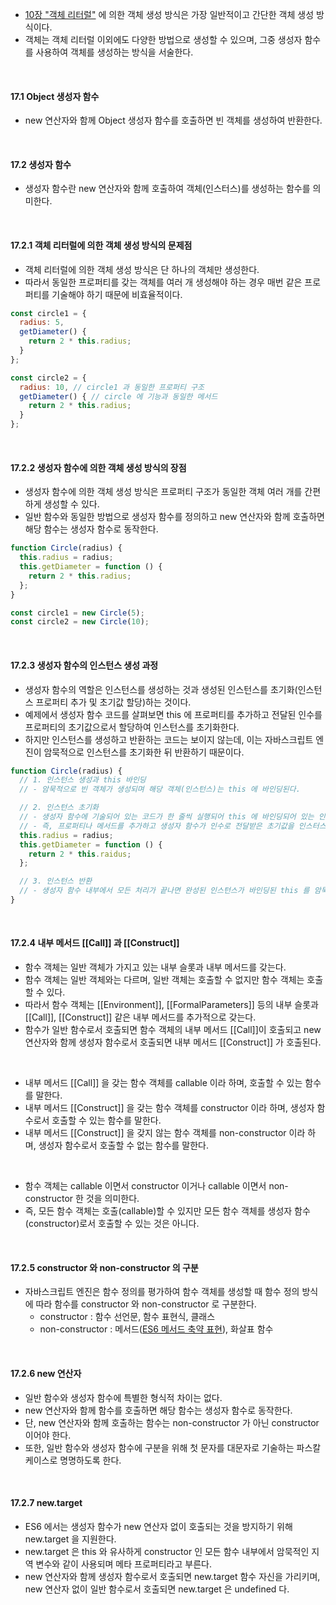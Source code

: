 - [10장 "객체 리터럴"](https://github.com/darkmyu/note/tree/main/01_%EB%AA%A8%EB%8D%98_%EC%9E%90%EB%B0%94%EC%8A%A4%ED%81%AC%EB%A6%BD%ED%8A%B8_Deep_Dive/CH_10_%EA%B0%9D%EC%B2%B4_%EB%A6%AC%ED%84%B0%EB%9F%B4#102-%EA%B0%9D%EC%B2%B4-%EB%A6%AC%ED%84%B0%EB%9F%B4%EC%97%90-%EC%9D%98%ED%95%9C-%EA%B0%9D%EC%B2%B4-%EC%83%9D%EC%84%B1) 에 의한 객체 생성 방식은 가장 일반적이고 간단한 객체 생성 방식이다.
- 객체는 객체 리터럴 이외에도 다양한 방법으로 생성할 수 있으며, 그중 생성자 함수를 사용하여 객체를 생성하는 방식을 서술한다.

<br />

#### 17.1 Object 생성자 함수
- new 연산자와 함께 Object 생성자 함수를 호출하면 빈 객체를 생성하여 반환한다.

<br />

#### 17.2 생성자 함수
- 생성자 함수란 new 연산자와 함께 호출하여 객체(인스터스)를 생성하는 함수를 의미한다.

<br />

#### 17.2.1 객체 리터럴에 의한 객체 생성 방식의 문제점
- 객체 리터럴에 의한 객체 생성 방식은 단 하나의 객체만 생성한다.
- 따라서 동일한 프로퍼티를 갖는 객체를 여러 개 생성해야 하는 경우 매번 같은 프로퍼티를 기술해야 하기 때문에 비효율적이다.

```js
const circle1 = {
  radius: 5,
  getDiameter() {
    return 2 * this.radius;
  }
};

const circle2 = {
  radius: 10, // circle1 과 동일한 프로퍼티 구조
  getDiameter() { // circle 에 기능과 동일한 메서드
    return 2 * this.radius;
  }
};
```

<br />

#### 17.2.2 생성자 함수에 의한 객체 생성 방식의 장점
- 생성자 함수에 의한 객체 생성 방식은 프로퍼티 구조가 동일한 객체 여러 개를 간편하게 생성할 수 있다.
- 일반 함수와 동일한 방법으로 생성자 함수를 정의하고 new 연산자와 함께 호출하면 해당 함수는 생성자 함수로 동작한다.

```js
function Circle(radius) {
  this.radius = radius;
  this.getDiameter = function () {
    return 2 * this.radius; 
  };
}

const circle1 = new Circle(5);
const circle2 = new Circle(10);
```

<br />

#### 17.2.3 생성자 함수의 인스턴스 생성 과정
- 생성자 함수의 역할은 인스턴스를 생성하는 것과 생성된 인스턴스를 초기화(인스턴스 프로퍼티 추가 및 초기값 할당)하는 것이다.
- 예제에서 생성자 함수 코드를 살펴보면 this 에 프로퍼티를 추가하고 전달된 인수를 프로퍼티의 초기값으로서 할당하여 인스턴스를 초기화한다.
- 하지만 인스턴스를 생성하고 반환하는 코드는 보이지 않는데, 이는 자바스크립트 엔진이 암묵적으로 인스턴스를 초기화한 뒤 반환하기 때문이다.

```js
function Circle(radius) {
  // 1. 인스턴스 생성과 this 바인딩
  // - 암묵적으로 빈 객체가 생성되며 해당 객체(인스턴스)는 this 에 바인딩된다.

  // 2. 인스턴스 초기화
  // - 생성자 함수에 기술되어 있는 코드가 한 줄씩 실행되어 this 에 바인딩되어 있는 인스턴스를 초기화한다.
  // - 즉, 프로퍼티나 메서드를 추가하고 생성자 함수가 인수로 전달받은 초기값을 인스터스 프로퍼티에 할당하여 초기화하거나 고정값을 할당한다.
  this.radius = radius;
  this.getDiameter = function () {
    return 2 * this.raidus;
  };

  // 3. 인스턴스 반환
  // - 생성자 함수 내부에서 모든 처리가 끝나면 완성된 인스턴스가 바인딩된 this 를 암묵적으로 반환한다.
}
```

<br />

#### 17.2.4 내부 메서드 [[Call]] 과 [[Construct]]
- 함수 객체는 일반 객체가 가지고 있는 내부 슬롯과 내부 메서드를 갖는다.
- 함수 객체는 일반 객체와는 다르며, 일반 객체는 호출할 수 없지만 함수 객체는 호출할 수 있다.
- 따라서 함수 객체는 [[Environment]], [[FormalParameters]] 등의 내부 슬롯과 [[Call]], [[Construct]] 같은 내부 메서드를 추가적으로 갖는다.
- 함수가 일반 함수로서 호출되면 함수 객체의 내부 메서드 [[Call]]이 호출되고 new 연산자와 함께 생성자 함수로서 호출되면 내부 메서드 [[Construct]] 가 호출된다.

<br />

- 내부 메서드 [[Call]] 을 갖는 함수 객체를 callable 이라 하며, 호출할 수 있는 함수를 말한다.
- 내부 메서드 [[Construct]] 을 갖는 함수 객체를 constructor 이라 하며, 생성자 함수로서 호출할 수 있는 함수를 말한다.
- 내부 메서드 [[Construct]] 을 갖지 않는 함수 객체를 non-constructor 이라 하며, 생성자 함수로서 호출할 수 없는 함수를 말한다.

<br />

- 함수 객체는 callable 이면서 constructor 이거나 callable 이면서 non-constructor 한 것을 의미한다.
- 즉, 모든 함수 객체는 호출(callable)할 수 있지만 모든 함수 객체를 생성자 함수(constructor)로서 호출할 수 있는 것은 아니다.

<br />

#### 17.2.5 constructor 와 non-constructor 의 구분
- 자바스크립트 엔진은 함수 정의를 평가하여 함수 객체를 생성할 때 함수 정의 방식에 따라 함수를 constructor 와 non-constructor 로 구분한다.
  - constructor : 함수 선언문, 함수 표현식, 클래스
  - non-constructor : 메서드([ES6 메서드 축약 표현](https://github.com/darkmyu/note/tree/main/01_%EB%AA%A8%EB%8D%98_%EC%9E%90%EB%B0%94%EC%8A%A4%ED%81%AC%EB%A6%BD%ED%8A%B8_Deep_Dive/CH_10_%EA%B0%9D%EC%B2%B4_%EB%A6%AC%ED%84%B0%EB%9F%B4#1093-%EB%A9%94%EC%84%9C%EB%93%9C-%EC%B6%95%EC%95%BD-%ED%91%9C%ED%98%84)), 화살표 함수

<br />

#### 17.2.6 new 연산자
- 일반 함수와 생성자 함수에 특별한 형식적 차이는 없다.
- new 연산자와 함께 함수를 호출하면 해당 함수는 생성자 함수로 동작한다.
- 단, new 연산자와 함께 호출하는 함수는 non-constructor 가 아닌 constructor 이어야 한다.
- 또한, 일반 함수와 생성자 함수에 구분을 위해 첫 문자를 대문자로 기술하는 파스칼 케이스로 명명하도록 한다.

<br />

#### 17.2.7 new.target
- ES6 에서는 생성자 함수가 new 연산자 없이 호출되는 것을 방지하기 위해 new.target 을 지원한다.
- new.target 은 this 와 유사하게 constructor 인 모든 함수 내부에서 암묵적인 지역 변수와 같이 사용되며 메타 프로퍼티라고 부른다.
- new 연산자와 함께 생성자 함수로서 호출되면 new.target 함수 자신을 가리키며, new 연산자 없이 일반 함수로서 호출되면 new.target 은 undefined 다.

<br />
